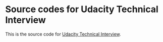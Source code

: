 # Source codes for Udacity Technical Interview

This is the source code for [Udacity Technical Interview][].

[Udacity Technical Interview]: https://www.udacity.com/course/technical-interview--ud513
